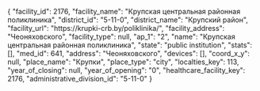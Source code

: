 {
    "facility_id": 2176,
    "facility_name": "Крупская центральная районная поликлиника",
    "district_id": "5-11-0",
    "district_name": "Крупский район",
    "facility_url": "https:\/\/krupki-crb.by\/poliklinika\/",
    "facility_address": "Чеоняховского",
    "facility_type": null,
    "ap_1": "2",
    "name": "Крупская центральная районная поликлиника",
    "state": "public institution",
    "stats": [],
    "med_id": 641,
    "address": "Чеоняховского",
    "devices": [],
    "coord_x_y": null,
    "place_name": "Крупки",
    "place_type": "city",
    "localties_key": 113,
    "year_of_closing": null,
    "year_of_opening": "0",
    "healthcare_facility_key": 2176,
    "administrative_division_id": "5-11-0"
}
